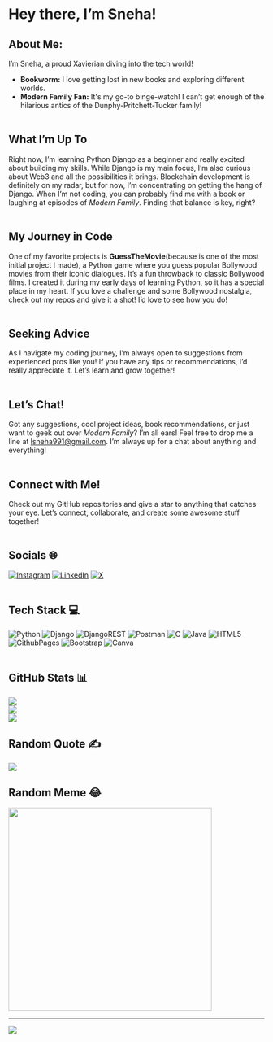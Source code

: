 
# Hey there, I’m Sneha! 

## About Me:
I’m Sneha, a proud Xavierian diving into the tech world!

-  **Bookworm:** I love getting lost in new books and exploring different worlds.<br>
-  **Modern Family Fan:** It's my go-to binge-watch! I can’t get enough of the hilarious antics of the Dunphy-Pritchett-Tucker family!<br><br>

## What I’m Up To 
Right now, I’m learning Python Django as a beginner and really excited about building my skills. While Django is my main focus, I’m also curious about Web3 and all the possibilities it brings. Blockchain development is definitely on my radar, but for now, I’m concentrating on getting the hang of Django. When I’m not coding, you can probably find me with a book or laughing at episodes of *Modern Family*. Finding that balance is key, right? <br><br>

## My Journey in Code 
One of my favorite projects is **GuessTheMovie**(because is one of the most initial project I made), a Python game where you guess popular Bollywood movies from their iconic dialogues. It’s a fun throwback to classic Bollywood films. I created it during my early days of learning Python, so it has a special place in my heart. If you love a challenge and some Bollywood nostalgia, check out my repos and give it a shot! I’d love to see how you do!<br><br>

## Seeking Advice 
As I navigate my coding journey, I’m always open to suggestions from experienced pros like you! If you have any tips or recommendations, I’d really appreciate it. Let’s learn and grow together! <br><br>

## Let’s Chat! 
Got any suggestions, cool project ideas, book recommendations, or just want to geek out over *Modern Family*? I’m all ears! Feel free to drop me a line at [lsneha991@gmail.com](mailto:lsneha991@gmail.com). I’m always up for a chat about anything and everything!<br><br>

## Connect with Me! 
Check out my GitHub repositories and give a star to anything that catches your eye. Let’s connect, collaborate, and create some awesome stuff together! <br><br>


## Socials 🌐
[![Instagram](https://img.shields.io/badge/Instagram-%23E4405F.svg?logo=Instagram&logoColor=white)](https://instagram.com/typicaleoxx) [![LinkedIn](https://img.shields.io/badge/LinkedIn-%230077B5.svg?logo=linkedin&logoColor=white)](https://linkedin.com/in/snehalama) [![X](https://img.shields.io/badge/X-black.svg?logo=X&logoColor=white)](https://x.com/typicaleoxx) <br><br>


## Tech Stack 💻 
![Python](https://img.shields.io/badge/python-3670A0?style=for-the-badge&logo=python&logoColor=ffdd54) ![Django](https://img.shields.io/badge/django-%23092E20.svg?style=for-the-badge&logo=django&logoColor=white) ![DjangoREST](https://img.shields.io/badge/DJANGO-REST-ff1709?style=for-the-badge&logo=django&logoColor=white&color=ff1709&labelColor=gray) ![Postman](https://img.shields.io/badge/Postman-FF6C37?style=for-the-badge&logo=postman&logoColor=white) ![C](https://img.shields.io/badge/c-%2300599C.svg?style=for-the-badge&logo=c&logoColor=white) ![Java](https://img.shields.io/badge/Java-ED8B00?style=for-the-badge&logo=openjdk&logoColor=white) ![HTML5](https://img.shields.io/badge/html5-%23E34F26.svg?style=for-the-badge&logo=html5&logoColor=white)  ![GithubPages](https://img.shields.io/badge/github%20pages-121013?style=for-the-badge&logo=github&logoColor=white) ![Bootstrap](https://img.shields.io/badge/bootstrap-%238511FA.svg?style=for-the-badge&logo=bootstrap&logoColor=white) ![Canva](https://img.shields.io/badge/Canva-%2300C4CC.svg?style=for-the-badge&logo=Canva&logoColor=white) 
<br><br>

## GitHub Stats 📊
![](https://github-readme-stats.vercel.app/api?username=typicaleoxx&theme=blue-green&hide_border=false&include_all_commits=false&count_private=false)<br/>
![](https://github-readme-streak-stats.herokuapp.com/?user=typicaleoxx&theme=blue-green&hide_border=false)<br/>
![](https://github-readme-stats.vercel.app/api/top-langs/?username=typicaleoxx&theme=blue-green&hide_border=false&include_all_commits=false&count_private=false&layout=compact)

## Random Quote ✍️
![](https://quotes-github-readme.vercel.app/api?type=horizontal&theme=merko)

## Random Meme 😂 
<img src='https://randommeme-five.vercel.app/' style="height: 400px;"/>

---
[![](https://visitcount.itsvg.in/api?id=typicaleoxx&icon=0&color=0)](https://visitcount.itsvg.in)

